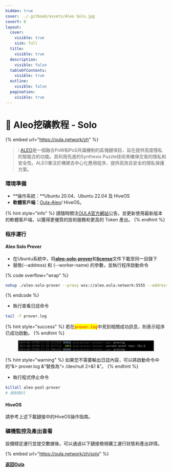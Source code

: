 ```yaml
---
hidden: true
cover: ../.gitbook/assets/Aleo Solo.jpg
coverY: 0
layout:
  cover:
    visible: true
    size: full
  title:
    visible: true
  description:
    visible: false
  tableOfContents:
    visible: true
  outline:
    visible: false
  pagination:
    visible: true
---
```


# 🤖 Aleo挖礦教程 - Solo

{% embed url="https://oula.network/zh" %}

> &#x20;❕ [ALEO](https://www.aleo.org/)是一個融合PoW和PoS共識機制的區塊鏈項目，旨在提供高度隱私的智能合約功能。其利用先進的Synthesis Puzzle技術來確保交易的隱私和安全性。ALEO專注於構建去中心化應用程序，提供高效且安全的隱私保護方案。



### 環境準備

* **操作系統：**Ubuntu 20.04、Ubuntu 22.04 及 HiveOS
* **軟體客戶端：**[Oula-Aleo](https://github.com/oula-network/aleo/releases/tag/v1.6-testnet-beta)/ HiveOS。

{% hint style="info" %}
請隨時關注[OULA官方網站](https://oula.network/zh)公告，並更新使用最新版本的軟體客戶端，以獲得更優質的技術服務和更高的 Token 產出。
{% endhint %}

### 程序運行

#### **Aleo Solo Prover**

* 在Ubuntu系統中，将[**aleo-solo-prover**](https://github.com/oula-network/aleo/releases/download/v1.6-testnet-beta/aleo-solo-prover)和[**license**](https://github.com/oula-network/aleo/releases/download/v1.6-testnet-beta/license)文件下載至同一目錄下
* 替換(--address) 和  (--worker-name) 的參數，並執行程序啟動命令

{% code overflow="wrap" %}
```bash
nohup ./aleo-solo-prover --proxy wss://aleo.oula.network:5555 --address <YOUR_ALEO_ADDRESS> --worker-name <WORKER_NAME> > prover.log 2>&1 &
```
{% endcode %}

* 執行查看日誌命令

```bash
tail -f prover.log
```

{% hint style="success" %}
若在<mark style="color:red;">`prover.log`</mark>中見到相關成功訊息，則表示程序已成功啟動。
{% endhint %}

<figure><img src="../.gitbook/assets/image (1) (1).png" alt=""><figcaption></figcaption></figure>

{% hint style="warning" %}
如果您不需要輸出日誌內容，可以將啟動命令中的“&> prover.log &”替換為“> /dev/null 2>&1 &”。
{% endhint %}

* 執行程式停止命令

```bash
killall aleo-pool-prover
# 強制執行
```

#### **HiveOS**

請參考上述下載鏈接中的HiveOS操作指南。



### 礦機監控及產出查看

設備穩定運行並提交數據後，可以通過以下鏈接檢視礦工運行狀態和產出詳情。



{% embed url="https://oula.network/zh/solo" %}



[**返回Oula**](https://oula.network/zh/login)
